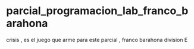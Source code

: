 # parcial_programacion_lab_franco_barahona
crisis , es el juego que arme para este parcial , franco barahona division E
